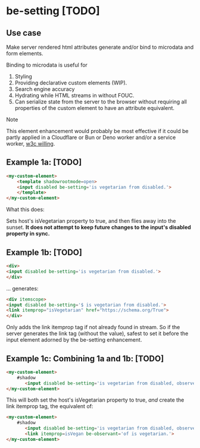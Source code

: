 # be-setting [TODO]

## Use case

Make server rendered html attributes generate and/or bind to  microdata and form elements.

Binding to microdata is useful for

1.  Styling
2.  Providing declarative custom elements (WIP).
3.  Search engine accuracy
4.  Hydrating while HTML streams in without FOUC.
5.  Can serialize state from the server to the browser without requiring all properties of the custom element to have an attribute equivalent.

> [!Note]
> This element enhancement would probably be most effective if it could be partly applied in a Cloudflare or Bun or Deno worker and/or a service worker, [w3c willing](https://github.com/whatwg/dom/issues/1222). 

## Example 1a: [TODO]

```html
<my-custom-element>
    <template shadowrootmode=open>
    <input disabled be-setting='is vegetarian from disabled.'>
    </template>
</my-custom-element>
```

What this does:

Sets host's isVegetarian property to true, and then flies away into the sunset.  **It does not attempt to keep future changes to the input's disabled property in sync.**

## Example 1b: [TODO]

```html
<div>
<input disabled be-setting='is vegetarian from disabled.'>
</div>
```

... generates:

```html
<div itemscope>
<input disabled be-setting='$ is vegetarian from disabled.'>
<link itemprop="isVegetarian" href="https://schema.org/True">
</div>
```

Only adds the link itemprop tag if not already found in stream.  So if the server generates the link tag (without the value), safest to set it before the input element adorned by the be-setting enhancement.

## Example 1c:  Combining 1a and 1b: [TODO]

```html
<my-custom-element>
    #shadow
       <input disabled be-setting='is vegetarian from disabled, observed by $is vegan.'>
</my-custom-element>
```

This will both set the host's isVegetarian property to true, *and* create the link itemprop tag, the equivalent of:

```html
<my-custom-element>
    #shadow
       <input disabled be-setting='is vegetarian from disabled, observed by $ is vegan.'>
       <link itemprop=isVegan be-observant='of is vegetarian.'>
</my-custom-element>
```
